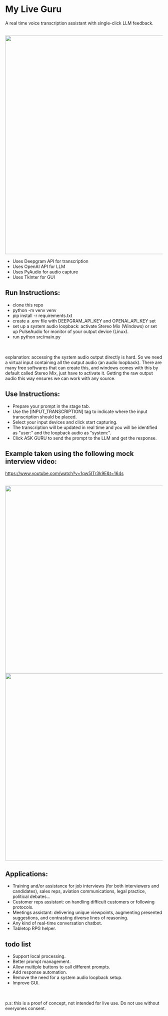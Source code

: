 # My Live Guru

A real time voice transcription assistant with single-click LLM feedback.

<br><img src="https://github.com/badagui/my-live-guru/assets/18372659/d945c33a-dc38-47d5-abec-0d9bc8a6d488" width="700">

* Uses Deepgram API for transcription
* Uses OpenAI API for LLM
* Uses PyAudio for audio capture
* Uses TkInter for GUI

## Run Instructions:
* clone this repo
* python -m venv venv
* pip install -r requirements.txt
* create a .env file with DEEPGRAM_API_KEY and OPENAI_API_KEY set
* set up a system audio loopback: activate Stereo Mix (Windows) or set up PulseAudio for monitor of your output device (Linux).
* run python src/main.py
  
<br><br>explanation: accessing the system audio output directly is hard. So we need a virtual input containing all the output audio (an audio loopback). There are many free softwares that can create this, and windows comes with this by default called Stereo Mix, just have to activate it. Getting the raw output audio this way ensures we can work with any source.

## Use Instructions:
* Prepare your prompt in the stage tab.
* Use the [INPUT_TRANSCRIPTION] tag to indicate where the input transcription should be placed.
* Select your input devices and click start capturing.
* The transcription will be updated in real time and you will be identified as "user:" and the loopback audio as "system:".
* Click ASK GURU to send the prompt to the LLM and get the response.

## Example taken using the following mock interview video:
https://www.youtube.com/watch?v=1qw5ITr3k9E&t=164s

<br><img src="https://github.com/badagui/my-live-guru/assets/18372659/19403ec8-a6ef-40c1-a5df-c506da7f30f7" width="600">
<br><img src="https://github.com/badagui/my-live-guru/assets/18372659/c06b4748-ba0e-4c5e-bec6-39adb4174bac" width="600">

## Applications:
* Training and/or assistance for job interviews (for both interviewers and candidates), sales reps, aviation communications, legal practice, political debates...
* Customer reps assistant: on handling difficult customers or following protocols.
* Meetings assistant: delivering unique viewpoints, augmenting presented suggestions, and contrasting diverse lines of reasoning.
* Any kind of real-time conversation chatbot.
* Tabletop RPG helper.

## todo list
* Support local processing.
* Better prompt management.
* Allow multiple buttons to call different prompts.
* Add response automation.
* Remove the need for a system audio loopback setup.
* Improve GUI.

<br><br>
p.s: this is a proof of concept, not intended for live use. Do not use without everyones consent.